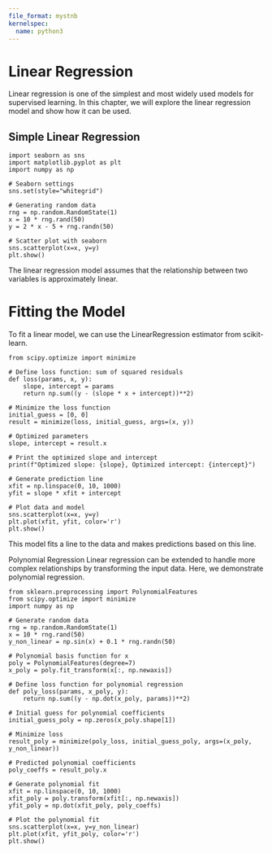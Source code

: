 ```yaml
---
file_format: mystnb
kernelspec:
  name: python3
---
```


# Linear Regression

Linear regression is one of the simplest and most widely used models for supervised learning. In this chapter, we will explore the linear regression model and show how it can be used.

## Simple Linear Regression

```{code-cell} ipython3
import seaborn as sns
import matplotlib.pyplot as plt
import numpy as np

# Seaborn settings
sns.set(style="whitegrid")

# Generating random data
rng = np.random.RandomState(1)
x = 10 * rng.rand(50)
y = 2 * x - 5 + rng.randn(50)

# Scatter plot with seaborn
sns.scatterplot(x=x, y=y)
plt.show()
```

The linear regression model assumes that the relationship between two variables is approximately linear.

# Fitting the Model

To fit a linear model, we can use the LinearRegression estimator from scikit-learn.

```{code-cell} ipython3
from scipy.optimize import minimize

# Define loss function: sum of squared residuals
def loss(params, x, y):
    slope, intercept = params
    return np.sum((y - (slope * x + intercept))**2)

# Minimize the loss function
initial_guess = [0, 0]
result = minimize(loss, initial_guess, args=(x, y))

# Optimized parameters
slope, intercept = result.x

# Print the optimized slope and intercept
print(f"Optimized slope: {slope}, Optimized intercept: {intercept}")

# Generate prediction line
xfit = np.linspace(0, 10, 1000)
yfit = slope * xfit + intercept

# Plot data and model
sns.scatterplot(x=x, y=y)
plt.plot(xfit, yfit, color='r')
plt.show()
```

This model fits a line to the data and makes predictions based on this line.

Polynomial Regression
Linear regression can be extended to handle more complex relationships by transforming the input data. Here, we demonstrate polynomial regression.

```{code-cell} ipython3
from sklearn.preprocessing import PolynomialFeatures
from scipy.optimize import minimize
import numpy as np

# Generate random data
rng = np.random.RandomState(1)
x = 10 * rng.rand(50)
y_non_linear = np.sin(x) + 0.1 * rng.randn(50)

# Polynomial basis function for x
poly = PolynomialFeatures(degree=7)
x_poly = poly.fit_transform(x[:, np.newaxis])

# Define loss function for polynomial regression
def poly_loss(params, x_poly, y):
    return np.sum((y - np.dot(x_poly, params))**2)

# Initial guess for polynomial coefficients
initial_guess_poly = np.zeros(x_poly.shape[1])

# Minimize loss
result_poly = minimize(poly_loss, initial_guess_poly, args=(x_poly, y_non_linear))

# Predicted polynomial coefficients
poly_coeffs = result_poly.x

# Generate polynomial fit
xfit = np.linspace(0, 10, 1000)
xfit_poly = poly.transform(xfit[:, np.newaxis])
yfit_poly = np.dot(xfit_poly, poly_coeffs)

# Plot the polynomial fit
sns.scatterplot(x=x, y=y_non_linear)
plt.plot(xfit, yfit_poly, color='r')
plt.show()
```
